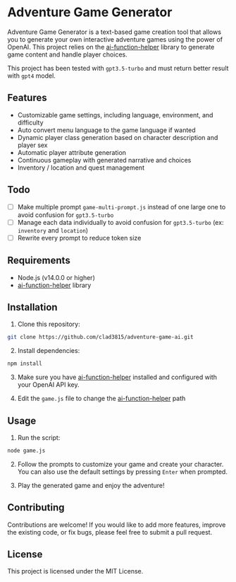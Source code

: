 # Adventure Game Generator

Adventure Game Generator is a text-based game creation tool that allows you to generate your own interactive adventure games using the power of OpenAI. This project relies on the [ai-function-helper](https://github.com/Clad3815/ai-function-helper/) library to generate game content and handle player choices.

This project has been tested with `gpt3.5-turbo` and must return better result with `gpt4` model.

## Features

- Customizable game settings, including language, environment, and difficulty
- Auto convert menu language to the game language if wanted
- Dynamic player class generation based on character description and player sex
- Automatic player attribute generation
- Continuous gameplay with generated narrative and choices
- Inventory / location and quest management

## Todo

- [ ] Make multiple prompt `game-multi-prompt.js` instead of one large one to avoid confusion for `gpt3.5-turbo`
- [ ] Manage each data individually to avoid confusion for `gpt3.5-turbo` (ex: `inventory` and `location`)
- [ ] Rewrite every prompt to reduce token size

## Requirements

- Node.js (v14.0.0 or higher)
- [ai-function-helper](https://github.com/Clad3815/ai-function-helper/) library


## Installation

1. Clone this repository:

```bash
git clone https://github.com/clad3815/adventure-game-ai.git
```

2. Install dependencies:

```bash
npm install
```

3. Make sure you have [ai-function-helper](https://github.com/Clad3815/ai-function-helper/) installed and configured with your OpenAI API key.

4. Edit the `game.js` file to change the [ai-function-helper](https://github.com/Clad3815/ai-function-helper/) path


## Usage

1. Run the script:

```bash
node game.js
```

2. Follow the prompts to customize your game and create your character. You can also use the default settings by pressing `Enter` when prompted.

3. Play the generated game and enjoy the adventure!


## Contributing

Contributions are welcome! If you would like to add more features, improve the existing code, or fix bugs, please feel free to submit a pull request.

## License

This project is licensed under the MIT License.